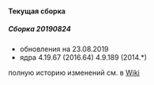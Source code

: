 
#### Текущая сборка
##### Сборка 20190824

* обновления на 23.08.2019
* ядра 4.19.67 (2016.64) 4.9.189 (2014.*)

полную историю изменений см. в [Wiki](https://github.com/magos-linux/magos-linux/wiki/История)
